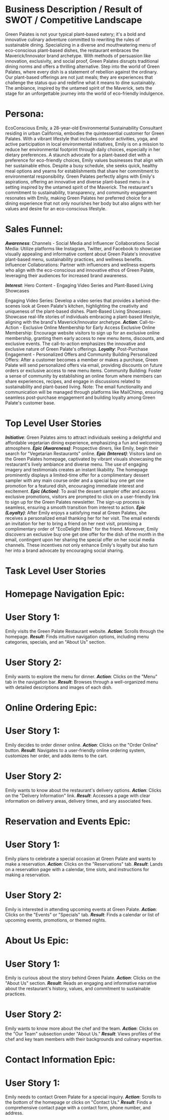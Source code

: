 # Business Description / Result of SWOT / Competitive Landscape

Green Palates is not your typical plant-based eatery; it's a bold and innovative culinary adventure committed to rewriting the rules of sustainable dining. Specializing in a diverse and mouthwatering menu of eco-conscious plant-based dishes, the restaurant embraces the Maverick/Innovator brand archetype. With methods of persuasion like innovation, exclusivity, and social proof, Green Palates disrupts traditional dining norms and offers a thrilling alternative. Step into the world of Green Palates, where every dish is a statement of rebellion against the ordinary. Our plant-based offerings are not just meals; they are experiences that challenge the status quo and redefine what it means to dine sustainably. The ambiance, inspired by the untamed spirit of the Maverick, sets the stage for an unforgettable journey into the world of eco-friendly indulgence.
# Persona:
EcoConscious Emily, a 28-year-old Environmental Sustainability Consultant residing in urban California, embodies the quintessential customer for Green Palates. With a vibrant lifestyle that includes outdoor activities, yoga, and active participation in local environmental initiatives, Emily is on a mission to reduce her environmental footprint through daily choices, especially in her dietary preferences. A staunch advocate for a plant-based diet with a preference for eco-friendly choices, Emily values businesses that align with her sustainable ethos. Despite a busy schedule, she seeks quick, healthy meal options and yearns for establishments that share her commitment to environmental responsibility. Green Palates perfectly aligns with Emily's aspirations, offering an innovative and diverse plant-based menu in a setting inspired by the untamed spirit of the Maverick. The restaurant's commitment to sustainability, transparency, and community engagement resonates with Emily, making Green Palates her preferred choice for a dining experience that not only nourishes her body but also aligns with her values and desire for an eco-conscious lifestyle.

# Sales Funnel:
***Awareness***: Channels - Social Media and Influencer Collaborations
Social Media: Utilize platforms like Instagram, Twitter, and Facebook to showcase visually appealing and informative content about Green Palate's innovative plant-based menu, sustainability practices, and wellness benefits.
Influencer Collaborations: Partner with influencers and wellness experts who align with the eco-conscious and innovative ethos of Green Palate, leveraging their audiences for increased brand awareness.

***Interest***: Hero Content - Engaging Video Series and Plant-Based Living Showcases

Engaging Video Series: Develop a video series that provides a behind-the-scenes look at Green Palate's kitchen, highlighting the creativity and uniqueness of the plant-based dishes.
Plant-Based Living Showcases: Showcase real-life stories of individuals embracing a plant-based lifestyle, aligning with the brand's Maverick/Innovator archetype.
***Action***: Call-to-Action - Exclusive Online Membership for Early Access
Exclusive Online Membership: Encourage website visitors to sign up for an exclusive online membership, granting them early access to new menu items, discounts, and exclusive events. The call-to-action emphasizes the innovative and exclusive nature of Green Palate's offerings.
***Loyalty***: Post-Purchase Engagement - Personalized Offers and Community Building
Personalized Offers: After a customer becomes a member or makes a purchase, Green Palate will send personalized offers via email, providing discounts on future orders or exclusive access to new menu items.
Community Building: Foster a sense of community by establishing an online forum where members can share experiences, recipes, and engage in discussions related to sustainability and plant-based living.
Note: The email functionality and communication will be managed through platforms like MailChimp, ensuring seamless post-purchase engagement and building loyalty among Green Palate's customer base.
# Top Level User Stories

***Initiative***: Green Palates aims to attract individuals seeking a delightful and affordable vegetarian dining experience, emphasizing a fun and welcoming atmosphere.
***Epic (Awareness)***: Prospective diners, like Emily, begin their search for "Vegetarian Restaurants" online.
***Epic (Interest)***: Visitors land on the Green Palates homepage, captivated by vibrant visuals showcasing the restaurant's lively ambiance and diverse menu. The use of engaging imagery and testimonials creates an instant likability. The homepage prominently displays a limited-time offer for a complimentary dessert sampler with any main course order and a special buy one get one promotion for a featured dish, encouraging immediate interest and excitement.
***Epic (Action)***: To avail the dessert sampler offer and access exclusive promotions, visitors are prompted to click on a user-friendly link to sign up for the Green Palates newsletter. The sign-up process is seamless, ensuring a smooth transition from interest to action.
***Epic (Loyalty)***: After Emily enjoys a satisfying meal at Green Palates, she receives a personalized email thanking her for her visit. The email extends an invitation for her to bring a friend on her next visit, promising a complimentary order of "EcoDelight Bites" for the friend. Moreover, Emily discovers an exclusive buy one get one offer for the dish of the month in the email, contingent upon her sharing the special offer on her social media channels. These incentives not only enhance Emily's loyalty but also turn her into a brand advocate by encouraging social sharing.

# Task Level User Stories
# Homepage Navigation Epic:
# User Story 1:
Emily visits the Green Palate Restaurant website.
***Action***: Scrolls through the homepage.
***Result***: Finds intuitive navigation options, including menu categories, specials, and an "About Us" section.
# User Story 2:
Emily wants to explore the menu for dinner.
***Action***: Clicks on the "Menu" tab in the navigation bar.
***Result***: Browses through a well-organized menu with detailed descriptions and images of each dish.
# Online Ordering Epic:
# User Story 1:
Emily decides to order dinner online.
***Action***: Clicks on the "Order Online" button.
***Result***: Navigates to a user-friendly online ordering system, customizes her order, and adds items to the cart.
# User Story 2:
Emily wants to know about the restaurant's delivery options.
***Action***: Clicks on the "Delivery Information" link.
***Result***: Accesses a page with clear information on delivery areas, delivery times, and any associated fees.
# Reservation and Events Epic:
# User Story 1:
Emily plans to celebrate a special occasion at Green Palate and wants to make a reservation.
***Action***: Clicks on the "Reservations" tab.
***Result***: Lands on a reservation page with a calendar, time slots, and instructions for making a reservation.
# User Story 2:
Emily is interested in attending upcoming events at Green Palate.
***Action***: Clicks on the "Events" or "Specials" tab.
***Result***: Finds a calendar or list of upcoming events, promotions, or themed nights.
# About Us Epic:
# User Story 1:
Emily is curious about the story behind Green Palate.
***Action***: Clicks on the "About Us" section.
***Result***: Reads an engaging and informative narrative about the restaurant's history, values, and commitment to sustainable practices.
# User Story 2:
Emily wants to know more about the chef and the team.
***Action***: Clicks on the "Our Team" subsection under "About Us."
***Result***: Views profiles of the chef and key team members with their backgrounds and culinary expertise.
# Contact Information Epic:
# User Story 1:
Emily needs to contact Green Palate for a special inquiry.
***Action***: Scrolls to the bottom of the homepage or clicks on "Contact Us."
***Result***: Finds a comprehensive contact page with a contact form, phone number, and address.
